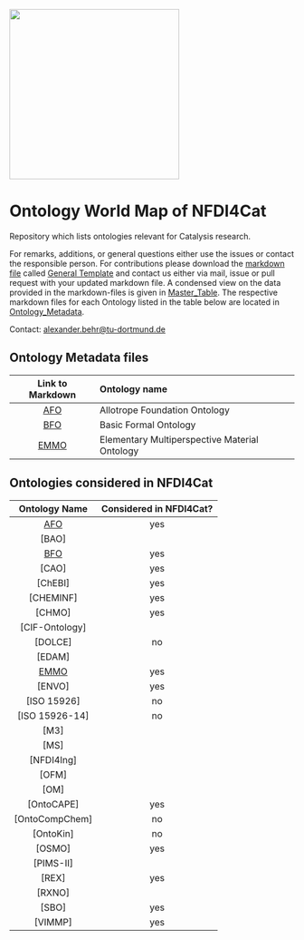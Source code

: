 [<img src="https://github.com/HendrikBorgelt/Ontology-Overview-of-NFDI4Cat/blob/ad2ad575accb4743bab096990de50d48ee0bac5a/logo_NFDI4Cat.jpg" width="300" />](https://nfdi4cat.org/wp-content/themes/nfdi4cat/images/logos/logo_text.svg)
# Ontology World Map of NFDI4Cat
Repository which lists ontologies relevant for Catalysis research.

For remarks, additions, or general questions either use the issues or contact the responsible person.
For contributions please download the [markdown file](./General_Template.md) called [General Template] and contact us either via mail, issue or pull request with your updated markdown file. 
A condensed view on the data provided in the markdown-files is given in [Master_Table](./Master_Table/Possible_Template_TF_OntoWorldMap_2023-03-28_10-52.xlsx).
The respective markdown files for each Ontology listed in the table below are located in [Ontology_Metadata](./Ontology_Metadata).


Contact: <a href="mailto:alexander.behr@tu-dortmund.de?subject=Contact for Software Collection from NFDI4Cat">alexander.behr@tu-dortmund.de</a>

## Ontology Metadata files

| Link to Markdown | Ontology name                               |
|:----------------:|:---------------------------------------------|
|     [AFO]        |Allotrope Foundation Ontology                |
|     [BFO]        |Basic Formal Ontology                        |
|     [EMMO]	     |Elementary Multiperspective Material Ontology|




## Ontologies considered in NFDI4Cat
| Ontology Name | Considered in NFDI4Cat? |
|:---------------:|:-------------------------:|
| [AFO]           | yes                       |
| [BAO]           |                         |
| [BFO]           | yes                       |
| [CAO]           | yes                       |
| [ChEBI]         | yes                       |
| [CHEMINF]       | yes                       |
| [CHMO]          | yes                       |
| [CIF-Ontology]  |                         |
| [DOLCE]         | no                       |
| [EDAM]          |                         |
| [EMMO]          | yes                       |
| [ENVO]          | yes                       |
| [ISO 15926]     | no                       |
| [ISO 15926-14]  | no                       |
| [M3]            |                         |
| [MS]            |                         |
| [NFDI4Ing]      |                         |
| [OFM]           |                         |
| [OM]            |                         |
| [OntoCAPE]      | yes                       |
| [OntoCompChem]  | no                       |
| [OntoKin]       | no                       |
| [OSMO]          | yes                       |
| [PIMS-II]       |                         |
| [REX]           | yes                       |
| [RXNO]          |                         |
| [SBO]           | yes                       |
| [VIMMP]         | yes                       |





[AFO]: ./Ontology_Metadata/AFO.md
[BFO]: ./Ontology_Metadata/BFO.md
[EMMO]: ./Ontology_Metadata/EMMO.md

[General Template]: ./General_Template.md
